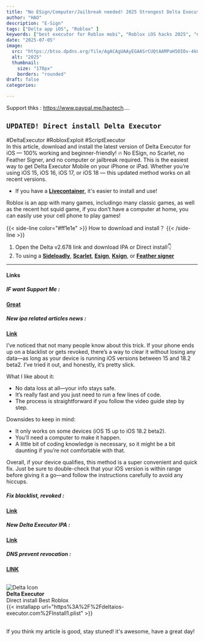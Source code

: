 ```yaml
---
title: "No ESign/Computer/Jailbreak needed! 2025 Strongest Delta Executor iOS Installation Guide (Super Simple)"
author: "HAO"
description: "E-Sign"
tags: ["Delta app iOS", "Roblox" ]
keywords: ["best executor for Roblox mobi", "Roblox iOS hacks 2025", "no scarlet no esign no computer", "how to get Delta executor free"]
date: "2025-07-05"
image:
  src: "https://btso.dpdns.org/file/AgACAgUAAyEGAASrCUQtAAMPaH5OIOv-4kCPGH5vSXIZrVgfR3MAAqTDMRtb5PBXV__1_dYIEA8BAAMCAAN4AAM2BA.jpg"
  alt: "2025"
  thumbnail:
    size: "170px"
    borders: "rounded"
draft: false
categories:

---
```


Support thks : https://www.paypal.me/haotech....
<!--more-->

## **`UPDATED! Direct install Delta Executor`**

#DeltaExecutor #RobloxExploit #ScriptExecutor  
In this article, download and install the latest version of Delta Executor for iOS — 100% working and beginner-friendly! 🔥
No ESign, no Scarlet, no Feather Signer, and no computer or jailbreak required. This is the easiest way to get Delta Executor Mobile on your iPhone or iPad.
Whether you’re using iOS 15, iOS 16, iOS 17, or iOS 18 — this updated method works on all recent versions.

* If you have a **[Livecontainer](https://haee.dpdns.org/post/livecontainer_0115/)**, it's easier to install and use!

Roblox is an app with many games, includingo many classic games, as well as the recent hot squid game, if you don't have a computer at home, you can easily use your cell phone to play games!

{{< side-line color="#ff1e1e" >}}
How to download and install？
{{< /side-line >}}

1. Open the Delta v2.678 link and download IPA or Direct install👇
2. To using a **[Sideloadly](https://sideloadly.io/)**, **[Scarlet](https://haee.dpdns.org/post/scarlet-fix-250424/)**, **[Esign](https://haee.dpdns.org/post/esign-250530/)**, **[Ksign](https://haee.dpdns.org/post/ksign_250524/)**, or **[Feather signer](https://haee.dpdns.org/post/feather250309/)** 

---

#### **Links**

##### **<font style="background: "> IF want Support Me :</font>** 
**[Great](https://www.paypal.me/haotech)**

##### **<font style="background: "> New ipa related articles news : </font>** 
**[Link](https://www.patreon.com/hao8?utm_medium=unknown&utm_source=join_link&utm_campaign=creatorshare_creator&utm_content=copyLink)**

I’ve noticed that not many people know about this trick. If your phone ends up on a blacklist or gets revoked, there’s a way to clear it without losing any data—as long as your device is running iOS versions between 15 and 18.2 beta2. I’ve tried it out, and honestly, it’s pretty slick.

What I like about it:

- No data loss at all—your info stays safe.
- It’s really fast and you just need to run a few lines of code.
- The process is straightforward if you follow the video guide step by step.

Downsides to keep in mind:

- It only works on some devices (iOS 15 up to iOS 18.2 beta2).
- You’ll need a computer to make it happen.
- A little bit of coding knowledge is necessary, so it might be a bit daunting if you’re not comfortable with that.

Overall, if your device qualifies, this method is a super convenient and quick fix. Just be sure to double-check that your iOS version is within range before giving it a go—and follow the instructions carefully to avoid any hiccups.

##### **<font style="background:  "> Fix blacklist, revoked :</font>** 
**[Link](https://haee.dpdns.org/post/fixverify-250318/)**

##### **<font style="background:  "> New Delta Executor IPA :</font>** 
**[Link](https://haee.dpdns.org/post/roblox250703/)**

##### **<font style="background:  "> DNS prevent revocation :</font>** 
**[LINK](https://haee.dpdns.org/post/feather-250413/)**

<br>

<div class="app-card">
  <div class="app-info">
    <img class="app-icon" src="/img/img9053.WEBP" alt="Delta Icon">
    <div class="app-details">
      <strong>Delta Executor </strong><br>
      Direct install Best Roblox
    </div>
  </div>
  <div class="app-download">
    {{< installapp url="https%3A%2F%2Fdeltaios-executor.com%2FInstall1.plist" >}}
  </div>
</div>

<br>

If you think my article is good, stay stuned! it's awesome, have a great day!

